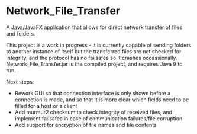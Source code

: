 # Network_File_Transfer  
A Java/JavaFX application that allows for direct network transfer of files and folders.  

This project is a work in progress - it is currently capable of sending folders to another instance of itself but the transferred files are not checked for integrity, and the protocol has no failsafes so it crashes occassionally.
Network_File_Transfer.jar is the compiled project, and requires Java 9 to run.

Next steps:  
- Rework GUI so that connection interface is only shown before a connection is made, and so that it is more clear which fields need to be filled for a host or a client  
- Add murmur2 checksum to check integrity of received files, and implement failsafes in case of communication failures/file corruption
- Add support for encryption of file names and file contents
